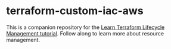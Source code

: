 # terraform-custom-iac-aws

This is a companion repository for the [Learn Terraform Lifecycle Management tutorial](https://developer.hashicorp.com/terraform/tutorials/state/resource-lifecycle). Follow along to learn more about resource management.